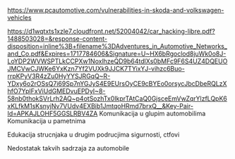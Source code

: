 https://www.pcautomotive.com/vulnerabilities-in-skoda-and-volkswagen-vehicles

https://d1wqtxts1xzle7.cloudfront.net/52004042/car_hacking-libre.pdf?1488503028=&response-content-disposition=inline%3B+filename%3DAdventures_in_Automotive_Networks_and_Co.pdf&Expires=1717784606&Signature=U~HX6bRgoclod8juWk0o8J-LoYDP2WVWSPTLkCCPXw1NoxlhzeQD9b64tdlXs0bMFc9F6S4UZ4DQEUOJMCVwCJWKe6YxKzn7Yf2VUXk9JJCK7TYixYJ-vihzc6Buo-rrpKPyV3R4zZu0HyYYSJRGqQ~R-YDxy6o2rOSsQ7i69Sp7nYGJyS4E9EUrsOyCE9cBYEo0orsycJbcDbeRQLzXhfO7YplFxViUdGMEDvuEPDyI~8-58nb0thokSVrLrh2AQ~p4otSozhTx0IkprTAtCaQ0GjsceEmVwZqrYlzfLQpK6xKLfkM1sKsnyjNv7VUdv4EXBib1JmtqoHRmd7brxQ__&Key-Pair-Id=APKAJLOHF5GGSLRBV4ZA
Komunikacija u glupim automobilima
Komunikacija u pametnima

Edukacija strucnjaka u drugim podrucjima sigurnosti, ctfovi

Nedostatak takvih sadrzaja za automobile